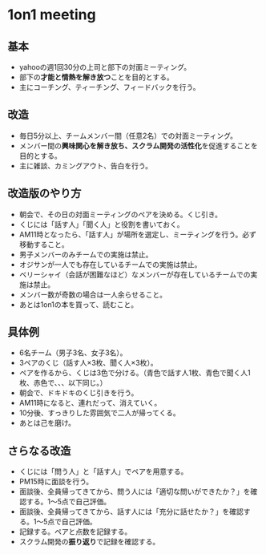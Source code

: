 1on1 meeting
=============

## 基本

* yahooの週1回30分の上司と部下の対面ミーティング。
* 部下の**才能と情熱を解き放つ**ことを目的とする。
* 主にコーチング、ティーチング、フィードバックを行う。

## 改造

* 毎日5分以上、チームメンバー間（任意2名）での対面ミーティング。
* メンバー間の**興味関心を解き放ち、スクラム開発の活性化**を促進することを目的とする。
* 主に雑談、カミングアウト、告白を行う。

## 改造版のやり方

* 朝会で、その日の対面ミーティングのペアを決める。くじ引き。
* くじには「話す人」「聞く人」と役割を書いておく。
* AM11時となったら、「話す人」が場所を選定し、ミーティングを行う。必ず移動すること。
* 男子メンバーのみチームでの実施は禁止。
* オジサンが一人でも存在しているチームでの実施は禁止。
* ベリーシャイ（会話が困難なほど）なメンバーが存在しているチームでの実施は禁止。
* メンバー数が奇数の場合は一人余らせること。
* あとは1on1の本を買って、読むこと。

## 具体例

* 6名チーム（男子3名、女子3名）。
* 3ペアのくじ（話す人×3枚、聞く人×3枚）。
* ペアを作るから、くじは3色で分ける。（青色で話す人1枚、青色で聞く人1枚、赤色で、、、以下同じ。）
* 朝会で、ドキドキのくじ引きを行う。
* AM11時になると、連れだって、消えていく。
* 10分後、すっきりした雰囲気で二人が帰ってくる。
* あとは己を磨け。

## さらなる改造

* くじには「問う人」と「話す人」でペアを用意する。
* PM15時に面談を行う。
* 面談後、全員帰ってきてから、問う人には「適切な問いができたか？」を確認する。1〜5点で自己評価。
* 面談後、全員帰ってきてから、話す人には「充分に話せたか？」を確認する。1〜5点で自己評価。
* 記録する。ペアと点数を記録する。
* スクラム開発の**振り返り**で記録を確認する。

